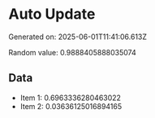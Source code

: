 # Auto Update

Generated on: 2025-06-01T11:41:06.613Z

Random value: 0.9888405888035074

## Data

- Item 1: 0.6963336280463022
- Item 2: 0.03636125016894165